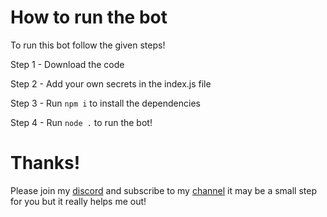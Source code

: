 # How to run the bot

To run this bot follow the given steps!

Step 1 - Download the code

Step 2 - Add your own secrets in the index.js file

Step 3 - Run `npm i` to install the dependencies

Step 4 - Run `node .` to run the bot!

# Thanks!

Please join my [discord](https://discord.gg/2HgRFEzw5v) and subscribe to my [channel](https://www.youtube.com/channel/UCRb0Ku-lmnsJSAquQ_FSTlQ) it may be a small step for you but it really helps me out!
